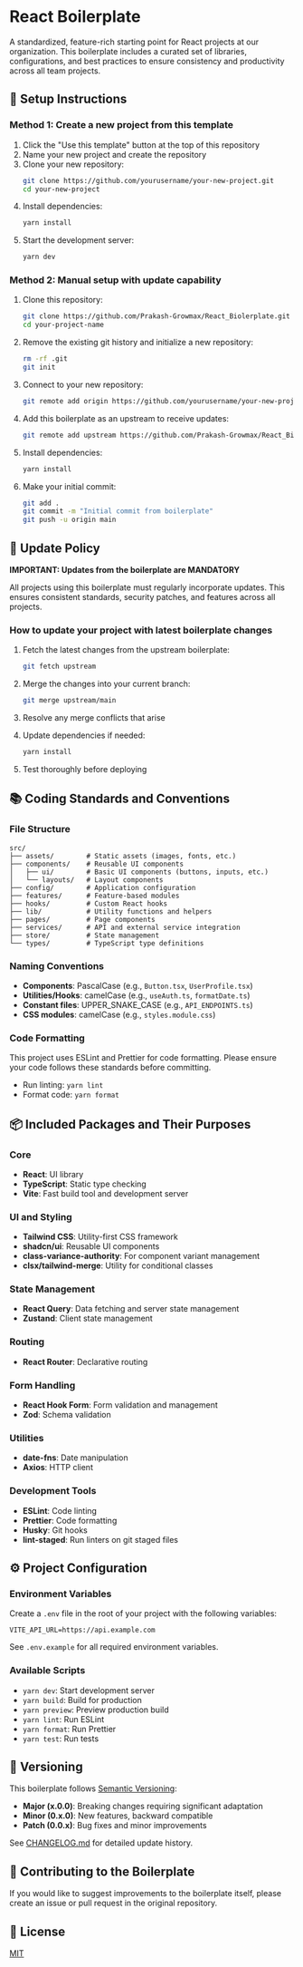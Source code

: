 # React Boilerplate

A standardized, feature-rich starting point for React projects at our organization. This boilerplate includes a curated set of libraries, configurations, and best practices to ensure consistency and productivity across all team projects.

## 🚀 Setup Instructions

### Method 1: Create a new project from this template

1. Click the "Use this template" button at the top of this repository
2. Name your new project and create the repository
3. Clone your new repository:
   ```bash
   git clone https://github.com/yourusername/your-new-project.git
   cd your-new-project
   ```
4. Install dependencies:
   ```bash
   yarn install
   ```
5. Start the development server:
   ```bash
   yarn dev
   ```

### Method 2: Manual setup with update capability

1. Clone this repository:
   ```bash
   git clone https://github.com/Prakash-Growmax/React_Biolerplate.git your-project-name
   cd your-project-name
   ```
2. Remove the existing git history and initialize a new repository:
   ```bash
   rm -rf .git
   git init
   ```
3. Connect to your new repository:
   ```bash
   git remote add origin https://github.com/yourusername/your-new-project.git
   ```
4. Add this boilerplate as an upstream to receive updates:
   ```bash
   git remote add upstream https://github.com/Prakash-Growmax/React_Biolerplate.git
   ```
5. Install dependencies:
   ```bash
   yarn install
   ```
6. Make your initial commit:
   ```bash
   git add .
   git commit -m "Initial commit from boilerplate"
   git push -u origin main
   ```

## 📢 Update Policy

**IMPORTANT: Updates from the boilerplate are MANDATORY**

All projects using this boilerplate must regularly incorporate updates. This ensures consistent standards, security patches, and features across all projects.

### How to update your project with latest boilerplate changes

1. Fetch the latest changes from the upstream boilerplate:
   ```bash
   git fetch upstream
   ```

2. Merge the changes into your current branch:
   ```bash
   git merge upstream/main
   ```

3. Resolve any merge conflicts that arise
4. Update dependencies if needed:
   ```bash
   yarn install
   ```

5. Test thoroughly before deploying

## 📚 Coding Standards and Conventions

### File Structure

```
src/
├── assets/        # Static assets (images, fonts, etc.)
├── components/    # Reusable UI components
│   ├── ui/        # Basic UI components (buttons, inputs, etc.)
│   └── layouts/   # Layout components
├── config/        # Application configuration
├── features/      # Feature-based modules
├── hooks/         # Custom React hooks
├── lib/           # Utility functions and helpers
├── pages/         # Page components
├── services/      # API and external service integration
├── store/         # State management
└── types/         # TypeScript type definitions
```

### Naming Conventions

- **Components**: PascalCase (e.g., `Button.tsx`, `UserProfile.tsx`)
- **Utilities/Hooks**: camelCase (e.g., `useAuth.ts`, `formatDate.ts`)
- **Constant files**: UPPER_SNAKE_CASE (e.g., `API_ENDPOINTS.ts`)
- **CSS modules**: camelCase (e.g., `styles.module.css`)

### Code Formatting

This project uses ESLint and Prettier for code formatting. Please ensure your code follows these standards before committing.

- Run linting: `yarn lint`
- Format code: `yarn format`

## 📦 Included Packages and Their Purposes

### Core
- **React**: UI library
- **TypeScript**: Static type checking
- **Vite**: Fast build tool and development server

### UI and Styling
- **Tailwind CSS**: Utility-first CSS framework
- **shadcn/ui**: Reusable UI components
- **class-variance-authority**: For component variant management
- **clsx/tailwind-merge**: Utility for conditional classes

### State Management
- **React Query**: Data fetching and server state management
- **Zustand**: Client state management

### Routing
- **React Router**: Declarative routing

### Form Handling
- **React Hook Form**: Form validation and management
- **Zod**: Schema validation

### Utilities
- **date-fns**: Date manipulation
- **Axios**: HTTP client

### Development Tools
- **ESLint**: Code linting
- **Prettier**: Code formatting
- **Husky**: Git hooks
- **lint-staged**: Run linters on git staged files

## ⚙️ Project Configuration

### Environment Variables

Create a `.env` file in the root of your project with the following variables:

```
VITE_API_URL=https://api.example.com
```

See `.env.example` for all required environment variables.

### Available Scripts

- `yarn dev`: Start development server
- `yarn build`: Build for production
- `yarn preview`: Preview production build
- `yarn lint`: Run ESLint
- `yarn format`: Run Prettier
- `yarn test`: Run tests

## 🔄 Versioning

This boilerplate follows [Semantic Versioning](https://semver.org/):

- **Major (x.0.0)**: Breaking changes requiring significant adaptation
- **Minor (0.x.0)**: New features, backward compatible
- **Patch (0.0.x)**: Bug fixes and minor improvements

See [CHANGELOG.md](./CHANGELOG.md) for detailed update history.

## 🤝 Contributing to the Boilerplate

If you would like to suggest improvements to the boilerplate itself, please create an issue or pull request in the original repository.

## 📝 License

[MIT](LICENSE)